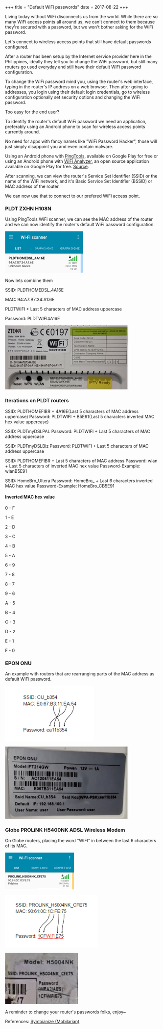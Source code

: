 +++
title = "Default WiFi passwords"
date = 2017-08-22
+++

Living today without WiFi disconnects us from the world. While there are so many WiFi access points all around us, we can't connect to them because they're secured with a password, but we won't bother asking for the WiFi password.

Let's connect to wireless access points that still have default passwords configured.

After a router has been setup by the Internet service provider here in the Philippines, ideally they tell you to change the WiFi password, but still many routers go used everyday and still have their default WiFi password configuration.

To change the WiFi password mind you, using the router's web interface, typing in the router's IP address on a web browser. Then after going to addresses, you login using their default login credentials, go to wireless configuration optionally set security options and changing the WiFi password.

Too easy for the end user?

To identify the router's default WiFi password we need an application, preferably using an Android phone to scan for wireless access points currently around.

No need for apps with fancy names like "WiFi Password Hacker", those will just simply disappoint you and even contain malware.

Using an Android phone with [PingTools](https://play.google.com/store/apps/details?id=ua.com.streamsoft.pingtools), available on Google Play for free or using an Android phone with [WiFi Analyzer](https://play.google.com/store/apps/details?id=com.vrem.wifianalyzer), an open source application available on Google Play for free. [Source](https://github.com/VREMSoftwareDevelopment/WiFiAnalyzer).

After scanning, we can view the router's Service Set Identifier (SSID) or the name of the WiFi network, and it's Basic Service Set Identifier (BSSID) or MAC address of the router.

We can now use that to connect to our prefered WiFi access point.

### PLDT ZXHN H108N

Using PingTools WiFi scanner, we can see the MAC address of the router and we can now identify the router's default WiFi password configuration.

![](01.png)

Now lets combine them 

SSID: PLDTHOMEDSL_4A16E

MAC: 94:A7:B7:34:A1:6E

PLDTWIFI + Last 5 characters of MAC address uppercase

Password: PLDTWIFI4A16E

![](02.png)	

### Iterations on PLDT routers

SSID: PLDTHOMEFIBR + 4A16E(Last 5 characters of MAC address uppercase)
Password: PLDTWIFI + B5E91(Last 5 characters inverted MAC hex value uppercase)

SSID: PLDTmyDSLPAL
Password: PLDTWIFI + Last 5 characters of MAC address uppercase

SSID: PLDTmyDSLBiz
Password: PLDTWIFI + Last 5 characters of MAC address uppercase

SSID: PLDTHOMEFIBR + Last 5 characters of MAC address
Password: wlan + Last 5 characters of inverted MAC hex value
Password-Example: wlanB5E91

SSID: HomeBro_Ultera
Password: HomeBro_ + Last 6 characters inverted MAC hex value 
Password-Example: HomeBro_CB5E91

#### Inverted MAC hex value

0 - F

1 - E

2 - D

3 - C

4 - B

5 - A

6 - 9

7 - 8

8 - 7

9 - 6

A - 5

B - 4

C - 3

D - 2

E - 1

F - 0

### EPON ONU

An example with routers that are rearranging parts of the MAC address as default WiFi password.

![](03.png)

![](04.png)

### Globe PROLiNK H5400NK ADSL Wireless Modem

On Globe routers, placing the word "WIFI" in between the last 6 characters of its MAC.

![](05.png)

![](06.png)

![](07.png)

A reminder to change your router's passwords folks, enjoy~

References: [Symbianize (Mobilarian)](https://www.mobilarian.com/showthread.php?t=1255249&p=20734036&viewfull=1#post20734036)

